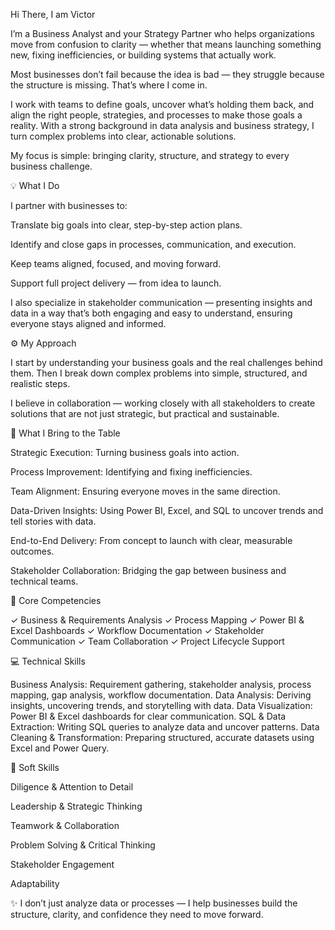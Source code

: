 Hi There, I am Victor

I’m a Business Analyst and your Strategy Partner who helps organizations move from confusion to clarity — whether that means launching something new, fixing inefficiencies, or building systems that actually work.

Most businesses don’t fail because the idea is bad — they struggle because the structure is missing. That’s where I come in.

I work with teams to define goals, uncover what’s holding them back, and align the right people, strategies, and processes to make those goals a reality. With a strong background in data analysis and business strategy, I turn complex problems into clear, actionable solutions.

My focus is simple: bringing clarity, structure, and strategy to every business challenge.

💡 What I Do

I partner with businesses to:

Translate big goals into clear, step-by-step action plans.

Identify and close gaps in processes, communication, and execution.

Keep teams aligned, focused, and moving forward.

Support full project delivery — from idea to launch.

I also specialize in stakeholder communication — presenting insights and data in a way that’s both engaging and easy to understand, ensuring everyone stays aligned and informed.

⚙️ My Approach

I start by understanding your business goals and the real challenges behind them. Then I break down complex problems into simple, structured, and realistic steps.

I believe in collaboration — working closely with all stakeholders to create solutions that are not just strategic, but practical and sustainable.

🚀 What I Bring to the Table

Strategic Execution: Turning business goals into action.

Process Improvement: Identifying and fixing inefficiencies.

Team Alignment: Ensuring everyone moves in the same direction.

Data-Driven Insights: Using Power BI, Excel, and SQL to uncover trends and tell stories with data.

End-to-End Delivery: From concept to launch with clear, measurable outcomes.

Stakeholder Collaboration: Bridging the gap between business and technical teams.

🧩 Core Competencies

✓ Business & Requirements Analysis
✓ Process Mapping
✓ Power BI & Excel Dashboards
✓ Workflow Documentation
✓ Stakeholder Communication
✓ Team Collaboration
✓ Project Lifecycle Support

💻 Technical Skills

Business Analysis: Requirement gathering, stakeholder analysis, process mapping, gap analysis, workflow documentation.
Data Analysis: Deriving insights, uncovering trends, and storytelling with data.
Data Visualization: Power BI & Excel dashboards for clear communication.
SQL & Data Extraction: Writing SQL queries to analyze data and uncover patterns.
Data Cleaning & Transformation: Preparing structured, accurate datasets using Excel and Power Query.

🤝 Soft Skills

Diligence & Attention to Detail

Leadership & Strategic Thinking

Teamwork & Collaboration

Problem Solving & Critical Thinking

Stakeholder Engagement

Adaptability

✨ I don’t just analyze data or processes — I help businesses build the structure, clarity, and confidence they need to move forward.
